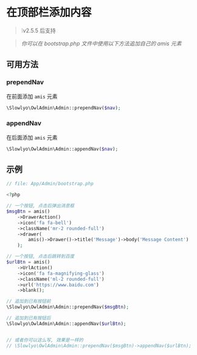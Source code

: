 # 在顶部栏添加内容

> ❕v2.5.5 后支持

> _你可以在 bootstrap.php 文件中使用以下方法追加自己的 amis 元素_



## 可用方法

### prependNav

在前面添加 `amis` 元素

```php
\Slowlyo\OwlAdmin\Admin::prependNav($nav);
```



### appendNav

在后面添加 `amis` 元素

```php
\Slowlyo\OwlAdmin\Admin::appendNav($nav);
```



## 示例

```php
// file: App/Admin/bootstrap.php

<?php

// 一个按钮, 点击后弹出消息框
$msgBtn = amis()
    ->DrawerAction()
    ->icon('fa fa-bell')
    ->className('mr-2 rounded-full')
    ->drawer(
        amis()->Drawer()->title('Message')->body('Message Content')
    );

// 一个按钮, 点击后跳转到百度
$urlBtn = amis()
    ->UrlAction()
    ->icon('fa fa-magnifying-glass')
    ->className('ml-2 rounded-full')
    ->url('https://www.baidu.com')
    ->blank();

// 追加到已有按钮前
\Slowlyo\OwlAdmin\Admin::prependNav($msgBtn);

// 追加到已有按钮后
\Slowlyo\OwlAdmin\Admin::appendNav($urlBtn);


// 或者你可以这么写, 效果是一样的
// \Slowlyo\OwlAdmin\Admin::prependNav($msgBtn)->appendNav($urlBtn);
```

